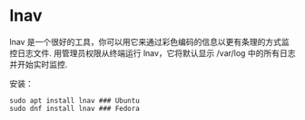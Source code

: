 # lnav
lnav 是一个很好的工具，你可以用它来通过彩色编码的信息以更有条理的方式监控日志文件. 用管理员权限从终端运行 lnav，它将默认显示 /var/log 中的所有日志并开始实时监控.

安装：
```
sudo apt install lnav ### Ubuntu
sudo dnf install lnav ### Fedora
```